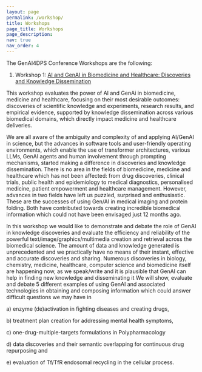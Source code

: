 ```yaml
---
layout: page
permalink: /workshop/
title: Workshops
page_title: Workshops
page_description: 
nav: true
nav_order: 4
---
```


The GenAI4DPS Conference Workshops are the following:

1. Workshop 1: <u>AI and GenAI in Biomedicine and Healthcare: Discoveries and Knowledge Dissemination</u>

This workshop evaluates the power of AI and GenAi in biomedicine, medicine and healthcare, focusing on their most desirable outcomes: discoveries of scientific knowledge and experiments, research results, and empirical evidence, supported by knowledge dissemination across various biomedical domains, which directly impact medicine and healthcare deliveries.

We are all aware of the ambiguity and complexity of and applying AI/GenAI in science, but the advances in software tools and user-friendly operating environments, which enable the use of transformer architectures, various LLMs, GenAI agents and human involvement through prompting mechanisms, started making a difference in discoveries and knowledge dissemination. There is no area in the fields of biomedicine, medicine and healthcare which has not been affected: from drug discoveries, clinical trials, public health and epidemiology to medical diagnostics, personalised medicine, patient empowerment and healthcare management. However, advances in two fields have left us puzzled, surprised and enthusiastic. These are the successes of using Gen/AI in medical imaging and protein folding. Both have contributed towards creating incredible biomedical information which could not have been envisaged just 12 months ago.

In this workshop we would like to demonstrate and debate the role of GenAI in knowledge discoveries and evaluate the efficiency and reliability of the powerful text/image/graphics/multimedia creation and retrieval across the biomedical science. The amount of data and knowledge generated is unprecedented and we practically have no means of their instant, effective and accurate discoveries and sharing. Numerous discoveries in biology, chemistry, medicine, healthcare, computer science and biomedicine itself are happening now, as we speak/write and it is plausible that GenAI can help in finding new knowledge and disseminating it We will show, evaluate and debate 5 different examples of using GenAI and associated technologies in obtaining and composing information which could answer difficult questions we may have in

a) enzyme (de)activation in fighting diseases and creating drugs,

b) treatment plan creation for addressing mental health symptoms,

c) one-drug-multiple-targets formulations in Polypharmacology

d) data discoveries and their semantic overlapping for continuous drug repurposing and

e) evaluation of Tf/TfR endosomal recycling in the cellular process.
